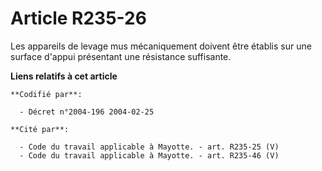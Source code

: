 # Article R235-26

Les appareils de levage mus mécaniquement doivent être établis sur une surface d'appui présentant une résistance suffisante.

**Liens relatifs à cet article**

	**Codifié par**:

	  - Décret n°2004-196 2004-02-25

	**Cité par**:

	  - Code du travail applicable à Mayotte. - art. R235-25 (V)
	  - Code du travail applicable à Mayotte. - art. R235-46 (V)
